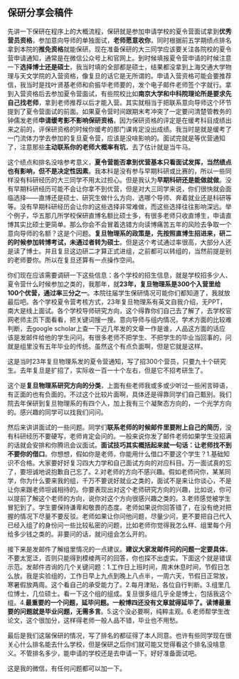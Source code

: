 <style>
</style>

## 保研分享会稿件

先讲一下保研在程序上的大概流程，保研就是参加申请学校的夏令营面试拿到**优秀营员资格**，参加意向导师的单独面试，**老师愿意收你**，同时根据前五学期绩点排名拿到本院的**推免资格**就能保研。现在准备保研的大三同学应该要关注各院校的夏令营申请通知，通常是在微信公众号上和官网上。到时候填报夏令营申请的时候注意一下**选择博士还是硕士**，我当时填的全部都是硕士，结果都没拿到上海交通大学物理与天文学院的入营资格，像复旦的话它是无所谓的。申请入营资格可能会要推荐信，我当时是找叶贤基老师和俞振华老师要的，发个电子邮件老师签个字就行。拿到入营资格后去参加夏令营面试，有些院校比如**南京大学和中科院理论所是要求先自己找老师**，拿到老师推荐以后才能入营。其实就相当于把联系意向导师这个环节提到了夏令营面试的前面。如果夏令营时间跟期末考冲突了一定要问清楚管教务的钟儒发老师**申请缓考影不影响保研资格**，因为保研资格的评定是在缓考科目成绩出来之前的，评保研资格的时候你缓考的那门课肯定没出成绩。我当时是就是缓考了一门流体力学去参加的复旦夏令营，应该是没啥影响的。面试完就是等优营通知了，注意那些**主动联系你的老师大概率有坑**，去了估计就是当牛马。

这个绩点和排名没啥参考意义，**夏令营能否拿到优营基本只看面试发挥，当然绩点也有影响，但不是决定性因素**。我本科是没有参与早期科研或比赛的，所以一些同样没有科研经历的大三同学不用太过担心。但是我认为**早期科研还是能做就做**。没有早期科研经历可能不会让你拿不到优营，但是对大三同学来说，你们很快就会面临选择——直博还是硕士、研究生做什么方向、选哪个导师、奔着就业还是科研等等。没有早期科研经历会让你的这些选择非常难做，而这些选择往往影响深远。举个例子，华五那几所学校保研直博名额比硕士多，有很多老师只收直博生，申请直博其实比硕士更简单。那么你会不会冒着选错方向读博痛苦五年的风险去争取一个意向导师的名额？这是个问题。**复旦物理系的政策是，先按照直博生招进来，研二的时候参加转博考试，未通过者转为硕士**。但是这个考试通过率很高，大部分人还是读了博士。并且复旦这边研二才算正式进组，之前都可以转组的，当然前提是别的老师要你。所以在复旦还算有一点操作空间。

你们现在应该需要调研一下这些信息：各个学校的招生信息，就是学校招多少人、夏令营什么时候参加之类的，我那年，就**23年，复旦物理系是300个入营里给100个优营，通过率三分之一**。本院往届学生保研情况可能你们都知道了，我就放最后吧。各个学校夏令营考核方式，23年复旦物理系有英文自我介绍，无PPT，南大是线上面试。各个学校导师研究方向，这个得靠你们自己去了解了，去学校官网老师主页下面看看，把关键词搜一搜。意向导师与组内情况，学术方面的比较难判断，去google scholar上查一下近几年发的文章一作是谁，人品这方面的话应该是发邮件给他的学生问问。有很多老师不把学生、不把学生的毕业当回事的，问就是组里没有五年毕业的传统。虽然这个有点负面啊，但是它就是这样。

这是当时23年复旦物理系发的夏令营通知，写了招300个营员，只要九十个研究生。去年复旦是扩招了，实际收一百一十个左右，但是它不招考研生了。

这个是**复旦物理系研究方向的分类**，上面有些老师我或多或少听过一些闲言碎语，有正面的也有负面的。不过这个比较片面啊，具体还是得靠同学们自己甄别。我们院去年保研到复旦物理系的有四个人，加上我有三个凝聚态方向的，一个光学方向的。感兴趣的同学可以找我们问问。

然后来讲讲面试的一些问题。同学们**联系老师的时候邮件里要附上自己的简历**，没有科研经历不要硬写，老师肯定会问的。一般来说你发了邮件老师如果学生没招满的话就会安排和你腾讯会议面试。**面试技巧其实概括起来就一句话：让老师找不到不要你的借口**。你想想，假如你是老师，你能用什么借口不要这个学生？1.基础知识不合格。大家要好好复习四大力学和自己面试方向的对应科目。万一面试真的忘了，要坦诚地说抱歉自己忘了。2.对老师的方向不感兴趣。假如老师问你，某某同学，你为什么要来我的组，千万不要说好就业之类的，面试不是来让你谈心，不是让你来跟老师坦诚相待的。你要表现出对这个老师研究方向的兴趣，比如说，你可以提前了解这个老师的方向，说你对这个方向很感兴趣之类的。3.老师感觉被学生冒犯到了。学生要保持谦卑和敬畏的态度。老师如果说你回答错了，在没有绝对把握的情况下尽量不要反驳。老师如果让你问他问题，尽量少问，更不要把自己代入已经入组了的身份问一些比较私密的问题，比如老师你觉得我怎么样、组里每个月给多少钱之类的。非要问的话，就问组会怎么开的。

接下来是发邮件了解组里情况的一点建议。**建议大家发邮件问的问题一定要具体**，不要太宽泛，否则只能得到模棱两可的回答，你也探不出虚实。下面这个就是错误示范。发邮件咨询的几个关键问题：1.工作日上班时间，周末休息时间，节假日怎么放。我是实验组的，工作日早上九点到晚上八点半，一周六天，节假日正常放，寒暑假放两周。这个看自己的承受能力了。2.每月津贴，各位自行判断。3.组里几位博士，几位硕士。看一下这个组的组成。复旦很多组几乎全是博士，包括我这个组。4.**最重要的一个问题，延毕问题。一般博四还没有文章就得延毕了。读博最重要的问题就是毕业问题，无需多言**。5.这个没必要啊，纯粹主观。6.老师帮学生改论文，这个很加分，这样得老师一般人品不错，毕业也不用愁。

最后是我们这届保研的情况，写了排名的都征得了本人同意。也许有些同学现在很关心什么排名能去什么学校，但是保研之后你们就可能又觉得看这个排名没啥意义。不管排名多少，能申请的学校还是去申请一下。好好准备面试吧。

这是我的微信，有任何问题都可以加一下。
